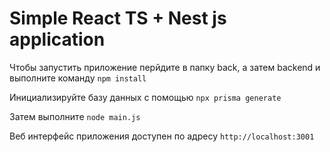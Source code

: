 # Simple React TS + Nest js application

Чтобы запустить приложение перйдите в папку back, а затем backend и выполните команду `npm install`

Инициализируйте базу данных с помощью `npx prisma generate`

Затем выполните `node main.js`

Веб интерфейс приложения доступен по адресу `http://localhost:3001`

